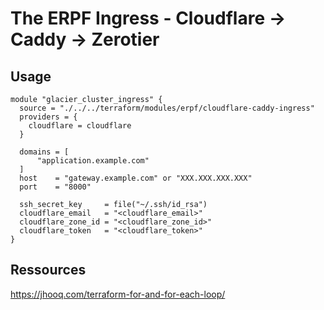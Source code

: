 # The ERPF Ingress - Cloudflare -> Caddy -> Zerotier

## Usage

```hcl
module "glacier_cluster_ingress" {
  source = "./../../terraform/modules/erpf/cloudflare-caddy-ingress"
  providers = {
    cloudflare = cloudflare
  }

  domains = [
      "application.example.com"
  ]
  host    = "gateway.example.com" or "XXX.XXX.XXX.XXX"
  port    = "8000"

  ssh_secret_key     = file("~/.ssh/id_rsa")
  cloudflare_email   = "<cloudflare_email>"
  cloudflare_zone_id = "<cloudflare_zone_id>"
  cloudflare_token   = "<cloudflare_token>"
}
```

## Ressources

<https://jhooq.com/terraform-for-and-for-each-loop/>
